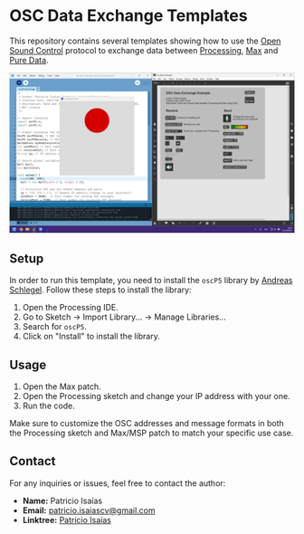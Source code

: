 # OSC Data Exchange Templates

This repository contains several templates showing how to use the [Open Sound Control](https://en.wikipedia.org/wiki/Open_Sound_Control) protocol to exchange data between [Processing](https://processing.org/), [Max](https://cycling74.com/products/max) and [Pure Data](https://puredata.info/).

![Project Screenshot](/images/project-screenshot.jpg)

## Setup

In order to run this template, you need to install the `oscP5` library by [Andreas Schlegel](https://www.sojamo.de/). Follow these steps to install the library:

1. Open the Processing IDE.
2. Go to Sketch -> Import Library... -> Manage Libraries...
3. Search for `oscP5`.
4. Click on "Install" to install the library.

## Usage

1. Open the Max patch.
2. Open the Processing sketch and change your IP address with your one.
3. Run the code.

Make sure to customize the OSC addresses and message formats in both the Processing sketch and Max/MSP patch to match your specific use case.

## Contact

For any inquiries or issues, feel free to contact the author:

- **Name:** Patricio Isaías
- **Email:** patricio.isaiascv@gmail.com
- **Linktree:** [Patricio Isaías](https://linktr.ee/patricioisaias)
